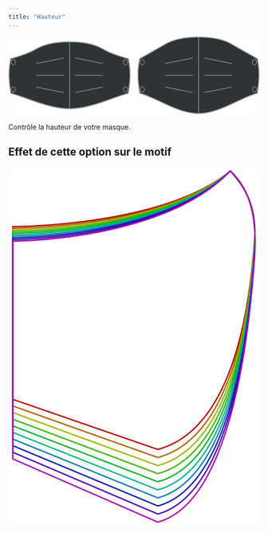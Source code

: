 ```yaml
---
title: "Hauteur"
---
```


![Option de hauteur](./height.svg)

Contrôle la hauteur de votre masque.

## Effet de cette option sur le motif

![Cette image montre l'effet de cette option en superposant plusieurs variantes qui ont une valeur différente pour cette option](florence_height_sample.svg "Effet de cette option sur le motif")
